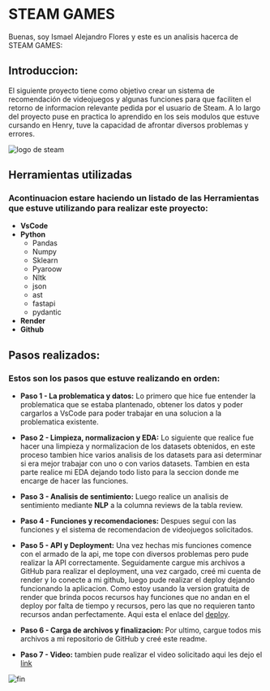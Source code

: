 # STEAM GAMES

Buenas, soy Ismael Alejandro Flores y este es un analisis hacerca de STEAM GAMES:

## Introduccion:
El siguiente proyecto tiene como objetivo crear un sistema de recomendación de videojuegos y algunas funciones para que faciliten el retorno de informacion relevante pedida por el usuario de Steam. A lo largo del proyecto puse en practica lo aprendido en los seis modulos que estuve cursando en Henry, tuve la capacidad de afrontar diversos problemas y errores.

![logo de steam](https://cdn.cloudflare.steamstatic.com/store/home/store_home_share.jpg)


## Herramientas utilizadas
### Acontinuacion estare haciendo un listado de las Herramientas que estuve utilizando para realizar este proyecto:
- **VsCode**
- **Python**
  - Pandas
  - Numpy
  - Sklearn
  - Pyaroow
  - Nltk
  - json
  - ast
  - fastapi
  - pydantic
- **Render**
- **Github**


## Pasos realizados:
### Estos son los pasos que estuve realizando en orden: 
  - **Paso 1 - La problematica y datos:** Lo primero que hice fue entender la problematica que se estaba plantenado, obtener los datos y poder cargarlos a VsCode para poder trabajar en una solucion a la problematica existente.
    
  - **Paso 2 - Limpieza, normalizacion y EDA:** Lo siguiente que realice fue hacer una limpieza y normalizacion de los datasets obtenidos, en este proceso tambien hice varios analisis de los datasets para asi determinar si era mejor trabajar con uno o con varios datasets. Tambien en esta parte realice mi EDA dejando todo listo para la seccion donde me encarge de hacer las funciones.
    
  - **Paso 3 - Analisis de sentimiento:** Luego realice un analisis de sentimiento mediante **NLP** a la columna reviews de la tabla review.
    
  - **Paso 4 - Funciones y recomendaciones:** Despues seguí con las funciones y el sistema de recomendacion de videojuegos solicitados.
    
  - **Paso 5 - API y Deployment:** Una vez hechas mis funciones comence con el armado de la api, me tope con diversos problemas pero pude realizar la API correctamente. Seguidamente cargue mis archivos a GitHub para realizar el deployment, una vez cargado, creé mi cuenta de render y lo conecte a mi github, luego pude realizar el deploy dejando funcionando la aplicacion. Como estoy usando la version gratuita de render que brinda pocos recursos hay funciones que no andan en el deploy por falta de tiempo y recursos, pero las que no requieren tanto recursos andan perfectamente. Aqui esta el enlace del [deploy](https://isma-proyect.onrender.com/docs#/).
    
  - **Paso 6 - Carga de archivos y finalizacion:** Por ultimo, cargue todos mis archivos a mi repositorio de GitHub y creé este readme.
    
  - **Paso 7 - Video:** tambien pude realizar el video solicitado aqui les dejo el [link](https://youtu.be/WdIblEoo1C4)

![fin](https://i.ytimg.com/vi/iclPAx8jMOA/maxresdefault.jpg)
